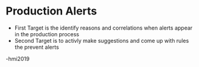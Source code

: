 # Production Alerts

- First Target is the identify reasons and correlations when alerts appear in the production process
- Second Target is to activly make suggestions and come up with rules the prevent alerts

-hmi2019
